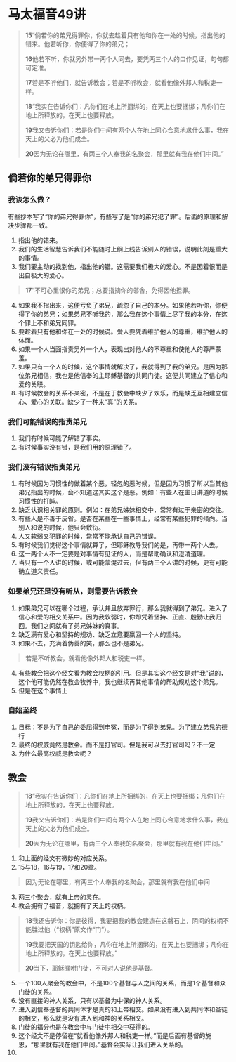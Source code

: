 # 马太福音49讲

> **15**“倘若你的弟兄得罪你，你就去趁着只有他和你在一处的时候，指出他的错来。他若听你，你便得了你的弟兄；
>
> **16**他若不听，你就另外带一两个人同去，要凭两三个人的口作见证，句句都可定准。
>
> **17**若是不听他们，就告诉教会；若是不听教会，就看他像外邦人和税吏一样。
>
> **18**“我实在告诉你们：凡你们在地上所捆绑的，在天上也要捆绑；凡你们在地上所释放的，在天上也要释放。
>
> **19**我又告诉你们：若是你们中间有两个人在地上同心合意地求什么事，我在天上的父必为他们成全。
>
> **20**因为无论在哪里，有两三个人奉我的名聚会，那里就有我在他们中间。”

## 倘若你的弟兄得罪你

### 我该怎么做？

有些抄本写了“你的弟兄得罪你”，有些写了是“你的弟兄犯了罪”。后面的原理和解决步骤都一致。

1. 指出他的错来。
2. 我们的生活智慧告诉我们不能随时上纲上线告诉别人的错误，说明此刻是重大的事情。
3. 我们要主动的找到他，指出他的错。这需要我们极大的爱心。不是因着恨而是出自极大的爱心。

> **17**“不可心里恨你的弟兄；总要指摘你的邻舍，免得因他担罪。

4. 如果我不指出来，这便亏负了弟兄，疏忽了自己的本分。如果他若听你，你便得了你的弟兄；如果弟兄不听我的，那么我在这个事情上尽了我的本分，在这个罪上不和弟兄同罪。
5. 要趁着只有他和你在一处的时候说。爱人要凭着维护他人的尊重，维护他人的体面。
6. 如果一个人当面指责另外一个人，表现出对他人的不尊重和使他人的尊严蒙羞。
7. 如果只有一个人的时候，这个事情就解决了，我就得到了我的弟兄。是因为那位弟兄相信，我也是他信奉的主耶稣基督的共同门徒。这便共同建立了信心和爱的关联。
8. 有时候教会的关系不亲密，不是在于教会中缺少了欢乐，而是缺乏互相建立信心、爱心的关联。缺少了一种来“真”的关系。

### 我们可能错误的指责弟兄

1. 我们有时候可能了解错了事实。
2. 有时候事实没有错，是我们用的原理错了。

### 我们没有错误指责弟兄

1. 有时候因为习惯性的做着某个恶，轻忽的恶时候，但是因为习惯了所以当其他弟兄指出的时候，会不知道这其实这个是恶。例如：有些人在主日讲道的时候习惯性的打盹。
2. 缺乏认识相关罪的原则。例如：在弟兄姊妹相交中，常常有过于亲密的交往。
3. 有些人是不善于反省。是否在某些在一些事情上，经常有某些犯罪的倾向。当别人和说的时候，他只会敷衍。
4. 人又软弱又犯罪的时候，常常不能承认自己的错误。
5. 有时候我们觉得这个事情就算了，但耶稣教导我们的是，再带一两个人去。
6. 这一两个人不一定要是对事情有见证的人，而是帮助确认和澄清道理。
7. 当只有一个人讲的时候，或可能蒙混过去，但有两三个人讲的时候，更有可能确立道义责任。

### 如果弟兄还是没有听从，则需要告诉教会

1. 如果弟兄可以在哪个过程，承认并且放弃罪行，那么我就得到了弟兄。进入了信心和爱的相交关系中。因为我软弱时，你却凭着坚持、正直、殷勤让我归回。我们之间就有了弟兄姊妹的真事。
2. 缺乏满有爱心和坚持的规劝、缺乏立意要赢回一个人的坚持。
3. 如果不去，充满着伪善的笑，那么也不是弟兄。

> 若是不听教会，就看他像外邦人和税吏一样。

4. 有些教会把这个经文看为教会权柄的引用。但是其实这个经文是对“我”说的，这个他可能仍然在教会牧养中，我也继续再其他事情的帮助规劝这个弟兄。
5. 但是在这个事情上

### 自始至终

1. 目标：不是为了自己的委屈得到申冤，而是为了得到弟兄。为了建立弟兄的德行
2. 最终的权威竟然是教会。而不是打官司。但是我可以去打官司吗？不一定
3. 为什么最高权威是教会呢？

## 教会

> **18**“我实在告诉你们：凡你们在地上所捆绑的，在天上也要捆绑；凡你们在地上所释放的，在天上也要释放。
>
> **19**我又告诉你们：若是你们中间有两个人在地上同心合意地求什么事，我在天上的父必为他们成全。
>
> **20**因为无论在哪里，有两三个人奉我的名聚会，那里就有我在他们中间。”

1. 和上面的经文有微妙的对应关系。
2. 15与18，16与19，17和20章。

> 因为无论在哪里，有两三个人奉我的名聚会，那里就有我在他们中间

3. 两三个聚会，就有上帝的灵在。
4. 教会拥有了福音，就拥有了天上的权柄。

> **18**我还告诉你：你是彼得，我要把我的教会建造在这磐石上，阴间的权柄不能胜过他（“权柄”原文作“门”）。
>
> **19**我要把天国的钥匙给你，凡你在地上所捆绑的，在天上也要捆绑；凡你在地上所释放的，在天上也要释放。”
>
> **20**当下，耶稣嘱咐门徒，不可对人说他是基督。

5. 一个100人聚会的教会中，不是100个基督与人之间的关系，而是1个基督和众门徒的关系。
6. 没有直接的神人关系，只有以基督为中保的神人关系。
7. 进入到信奉基督的共同体才是真的和上帝相交。如果没有进入到共同体和圣徒的相交，那么就是没有进入到和神的关系相交。
8. 门徒的福分也是在教会中与门徒中相交中获得的。
9. 这个经文不是停留在“就看他像外邦人和税吏一样。”而是后面有基督的施恩，“那里就有我在他们中间。”基督会实际让我们进入关系的。
10. 

